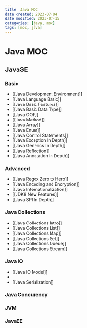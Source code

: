 ```yaml
---
title: Java MOC
date created: 2023-07-04
date modified: 2023-07-15
categories: [java, moc]
tags: [moc, java]
---
```


# Java MOC

## JavaSE

### Basic

- [[Java Development Environment]]
- [[Java Language Basic]]
- [[Java Basic Features]]
- [[Java Basic Data Type]]
- [[Java OOP]]
- [[Java Method]]
- [[Java Array]]
- [[Java Enum]]
- [[Java Control Statements]]
- [[Java Exception In Depth]]
- [[Java Generics In Depth]]
- [[Java Reflection]]
- [[Java Annotation In Depth]]

### Advanced

- [[Java Regex Zero to Hero]]
- [[Java Encoding and Encryption]]
- [[Java Internationalization]]
- [[JDK8 New Features]]
- [[Java SPI In Depth]]

### Java Collections

- [[Java Collections Intro]]
- [[Java Collections List]]
- [[Java Collections Map]]
- [[Java Collections Set]]
- [[Java Collections Queue]]
- [[Java Collections Stream]]

### Java IO

- [[Java IO Model]]
- 
- [[Java Serialization]]

### Java Concurency

### JVM

### JavaEE
